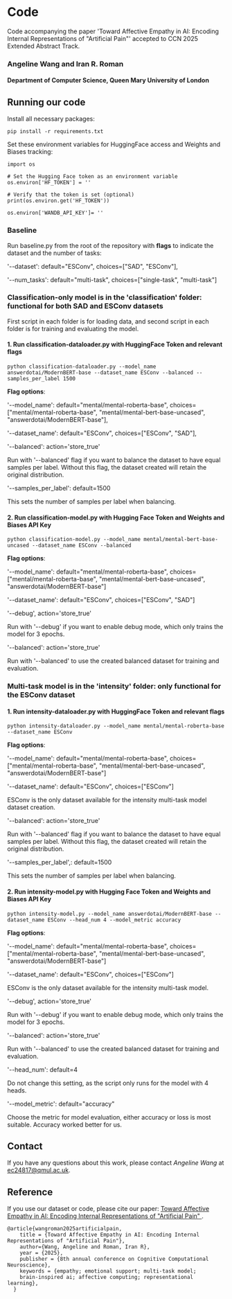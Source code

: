 # Code
Code accompanying the paper 'Toward Affective Empathy in AI: Encoding Internal Representations of "Artificial Pain"' accepted to CCN 2025 Extended Abstract Track. 

### Angeline Wang and Iran R. Roman
#### Department of Computer Science, Queen Mary University of London 

## Running our code 
Install all necessary packages:
```
pip install -r requirements.txt
```

Set these environment variables for HuggingFace access and Weights and Biases tracking:
```
import os

# Set the Hugging Face token as an environment variable
os.environ['HF_TOKEN'] = ''

# Verify that the token is set (optional)
print(os.environ.get('HF_TOKEN'))

os.environ['WANDB_API_KEY']= ''
```


### Baseline
Run baseline.py from the root of the repository with **flags** to indicate the dataset and the number of tasks:

'--dataset': default="ESConv", choices=["SAD", "ESConv"],

'--num_tasks': default="multi-task", choices=["single-task", "multi-task"]


### **Classification-only** model is in the 'classification' folder: functional for both SAD and ESConv datasets 

First script in each folder is for loading data, and second script in each folder is for training and evaluating the model. 

#### 1. Run classification-dataloader.py with HuggingFace Token and relevant flags
```
python classification-dataloader.py --model_name answerdotai/ModernBERT-base --dataset_name ESConv --balanced --samples_per_label 1500
```
**Flag options**:

'--model_name': default="mental/mental-roberta-base", choices=["mental/mental-roberta-base", "mental/mental-bert-base-uncased", "answerdotai/ModernBERT-base"],

'--dataset_name': default="ESConv", choices=["ESConv", "SAD"],

'--balanced': action='store_true'

Run with '--balanced' flag if you want to balance the dataset to have equal samples per label. 
Without this flag, the dataset created will retain the original distribution. 

'--samples_per_label': default=1500

This sets the number of samples per label when balancing. 

#### 2. Run classification-model.py with Hugging Face Token and Weights and Biases API Key
```
python classification-model.py --model_name mental/mental-bert-base-uncased --dataset_name ESConv --balanced
```
**Flag options**:

'--model_name': default="mental/mental-roberta-base", choices=["mental/mental-roberta-base", "mental/mental-bert-base-uncased", "answerdotai/ModernBERT-base"]

'--dataset_name': default="ESConv", choices=["ESConv", "SAD"]

'--debug', action='store_true'

Run with '--debug' if you want to enable debug mode, which only trains the model for 3 epochs. 

'--balanced': action='store_true'

Run with '--balanced' to use the created balanced dataset for training and evaluation. 


### **Multi-task model** is in the 'intensity' folder: only functional for the ESConv dataset

#### 1. Run intensity-dataloader.py with HuggingFace Token and relevant flags
```
python intensity-dataloader.py --model_name mental/mental-roberta-base --dataset_name ESConv
```
**Flag options**:

'--model_name': default="mental/mental-roberta-base", choices=["mental/mental-roberta-base", "mental/mental-bert-base-uncased", "answerdotai/ModernBERT-base"]

'--dataset_name': default="ESConv", choices=["ESConv"]

ESConv is the only dataset available for the intensity multi-task model dataset creation. 

'--balanced': action='store_true'

Run with '--balanced' flag if you want to balance the dataset to have equal samples per label. 
Without this flag, the dataset created will retain the original distribution. 

'--samples_per_label',: default=1500

This sets the number of samples per label when balancing. 

#### 2. Run intensity-model.py with Hugging Face Token and Weights and Biases API Key
```
python intensity-model.py --model_name answerdotai/ModernBERT-base --dataset_name ESConv --head_num 4 --model_metric accuracy
```
**Flag options**:

'--model_name': default="mental/mental-roberta-base", choices=["mental/mental-roberta-base", "mental/mental-bert-base-uncased", "answerdotai/ModernBERT-base"]

'--dataset_name': default="ESConv", choices=["ESConv"]

ESConv is the only dataset available for the intensity multi-task model. 

'--debug', action='store_true'

Run with '--debug' if you want to enable debug mode, which only trains the model for 3 epochs. 

'--balanced': action='store_true'

Run with '--balanced' to use the created balanced dataset for training and evaluation. 

'--head_num': default=4

Do not change this setting, as the script only runs for the model with 4 heads. 

'--model_metric': default="accuracy"

Choose the metric for model evaluation, either accuracy or loss is most suitable. Accuracy worked better for us. 

## Contact 
If you have any questions about this work, please contact *Angeline Wang* at [ec24817@qmul.ac.uk](mailto:ec24817@qmul.ac.uk).

## Reference 
If you use our dataset or code, please cite our paper: [Toward Affective Empathy in AI: Encoding Internal Representations of "Artificial Pain"
](). 
```
@article{wangroman2025artificialpain,
    title = {Toward Affective Empathy in AI: Encoding Internal Representations of "Artificial Pain"},
    author={Wang, Angeline and Roman, Iran R},
    year = {2025},
    publisher = {8th annual conference on Cognitive Computational Neuroscience},
    keywords = {empathy; emotional support; multi-task model;
    brain-inspired ai; affective computing; representational learning},
  }
```